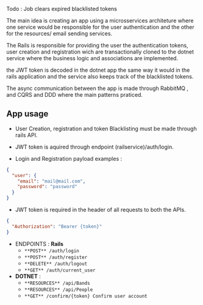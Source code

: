 Todo : Job clears expired blacklisted tokens

The main idea is creating an app using a microsservices architeture where one service would be responsible
for the user authentication and the other for the resources/ email sending services.

The Rails is responsible for providing the user the authentication tokens, user creation and registration wich are
transactionally cloned to the dotnet service where the business logic and associations are implemented.

the JWT token is
decoded in the dotnet app the same way it would in the rails application and the service also keeps track of the
blacklisted tokens.

The async communication between the app is made through RabbitMQ , and CQRS and DDD where the main patterns
praticed.

App usage
---

- User Creation, registration and token Blacklisting must be made through rails API.

- JWT token is aquired through endpoint (railservice)/auth/login.

- Login and Registration payload examples :

```json
{
  "user": {
    "email": "mail@mail.com",
    "password": "password"
  }
}
```

- JWT token is required in the header of all requests to both the APIs.

```json
{
  "Authorization": "Bearer {token}"
}
```

- ENDPOINTS :
  **Rails**
    - `**POST** /auth/login`
    - `**POST** /auth/register`
    - `**DELETE** /auth/logout`
    - `**GET** /auth/current_user`
- **DOTNET** :
    - `**RESOURCES** /api/Bands`
    - `**RESOURCES** /api/People`
    - `**GET** /confirm/{token} Confirm user account`

